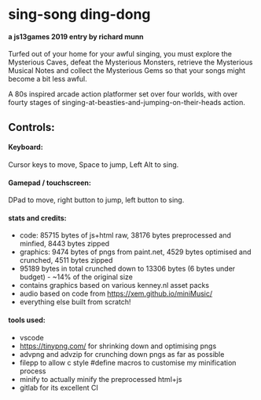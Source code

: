 # sing-song ding-dong
####  a js13games 2019 entry by richard munn

Turfed out of your home for your awful singing, you must explore the Mysterious Caves, defeat the Mysterious Monsters, retrieve the Mysterious Musical Notes and collect the Mysterious Gems so that your songs might become a bit less awful.

A 80s inspired arcade action platformer set over four worlds, with over fourty stages of singing-at-beasties-and-jumping-on-their-heads action.

## Controls:
#### Keyboard:
Cursor keys to move, Space to jump, Left Alt to sing.

#### Gamepad / touchscreen:
DPad to move, right button to jump, left button to sing.


#### stats and credits:
* code: 85715 bytes of js+html raw, 38176 bytes preprocessed and minfied,  8443  bytes zipped
* graphics: 9474 bytes of pngs from paint.net, 4529 bytes optimised and crunched, 4511 bytes zipped
* 95189 bytes in total crunched down to 13306 bytes (6 bytes under budget) - ~14% of the original size
* contains graphics based on various kenney.nl asset packs
* audio based on code from https://xem.github.io/miniMusic/
* everything else built from scratch!
#### tools used:
* vscode
* https://tinypng.com/ for shrinking down and optimising pngs
* advpng and advzip for crunching down pngs as far as possible
* filepp to allow c style #define macros to customise my minification process
* minify to actually minify the preprocessed html+js
* gitlab for its excellent CI